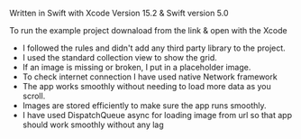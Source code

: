 Written in Swift with Xcode Version 15.2 & Swift version 5.0 

To run the example project downaload from the link & open with the Xcode 

- I followed the rules and didn't add any third party library to the project.
- I used the standard collection view to show the grid.
- If an image is missing or broken, I put in a placeholder image.
- To check internet connection I have used native Network framework 
- The app works smoothly without needing to load more data as you scroll.
- Images are stored efficiently to make sure the app runs smoothly.
- I have used DispatchQueue async for loading image from url so that app should work smoothly without any lag
